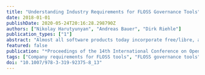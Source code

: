 ```yaml
---
title: "Understanding Industry Requirements for FLOSS Governance Tools"
date: 2018-01-01
publishDate: 2020-05-24T20:16:28.298790Z
authors: ["Nikolay Harutyunyan", "Andreas Bauer", "Dirk Riehle"]
publication_types: ["1"]
abstract: "Almost all software products today incorporate free/libre, and open source software (FLOSS) components. Companies must govern their FLOSS use to avoid potential risks to their intellectual property resulting from the use of FLOSS components. A particular challenge is license compliance. To manage the complexity of license compliance, companies should use tools and well-defined processes to perform these tasks time and cost efficiently. This paper investigates and presents common industry requirements for FLOSS governance tools, followed by an evaluation of the suggested requirements by matching them with the features of existing tools.We chose 10 industry leading companies through polar theoretical sampling and interviewed their FLOSS governance experts to derive a theory of industry needs and requirements for tooling. We then analyzed the features of a governance tools sample and used this analysis to evaluate two categories of our theory: FLOSS license scanning and FLOSS in product bills of materials. The result is a list of FLOSS governance requirements based on our qualitative study of the industry, evaluated using the existing governance tool features. For higher practical relevance, we cast our theory as a requirements specification for FLOSS governance tools."
featured: false
publication: "*Proceedings of the 14th International Conference on Open Source Systems*"
tags: ["Company requirements for FLOSS tools", "FLOSS governance tools", "FLOSS", "FOSS", "Open source governance", "Open source software"]
doi: "10.1007/978-3-319-92375-8_13"
---
```


